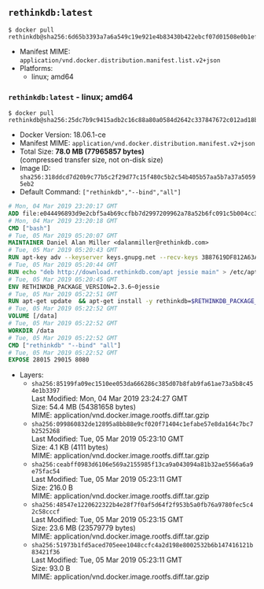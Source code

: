 ## `rethinkdb:latest`

```console
$ docker pull rethinkdb@sha256:6d65b3393a7a6a549c19e921e4b83430b422ebcf07d01508e0b1ef900877da8f
```

-	Manifest MIME: `application/vnd.docker.distribution.manifest.list.v2+json`
-	Platforms:
	-	linux; amd64

### `rethinkdb:latest` - linux; amd64

```console
$ docker pull rethinkdb@sha256:25dc7b9c9415adb2c16c88a80a0584d2642c337847672c012ad18bf2435abaf9
```

-	Docker Version: 18.06.1-ce
-	Manifest MIME: `application/vnd.docker.distribution.manifest.v2+json`
-	Total Size: **78.0 MB (77965857 bytes)**  
	(compressed transfer size, not on-disk size)
-	Image ID: `sha256:318ddcd7d20b9c77b5c2f29d77c15f480c5b2c54b405b57aa5b7a37a50595eb2`
-	Default Command: `["rethinkdb","--bind","all"]`

```dockerfile
# Mon, 04 Mar 2019 23:20:17 GMT
ADD file:e044496893d9e2cbf5a4b69ccfbb7d2997209962a78a52b6fc091c5b004cc33f in / 
# Mon, 04 Mar 2019 23:20:18 GMT
CMD ["bash"]
# Tue, 05 Mar 2019 05:20:07 GMT
MAINTAINER Daniel Alan Miller <dalanmiller@rethinkdb.com>
# Tue, 05 Mar 2019 05:20:43 GMT
RUN apt-key adv --keyserver keys.gnupg.net --recv-keys 3B87619DF812A63A8C1005C30742918E5C8DA04A
# Tue, 05 Mar 2019 05:20:44 GMT
RUN echo "deb http://download.rethinkdb.com/apt jessie main" > /etc/apt/sources.list.d/rethinkdb.list
# Tue, 05 Mar 2019 05:20:45 GMT
ENV RETHINKDB_PACKAGE_VERSION=2.3.6~0jessie
# Tue, 05 Mar 2019 05:22:51 GMT
RUN apt-get update 	&& apt-get install -y rethinkdb=$RETHINKDB_PACKAGE_VERSION 	&& rm -rf /var/lib/apt/lists/*
# Tue, 05 Mar 2019 05:22:52 GMT
VOLUME [/data]
# Tue, 05 Mar 2019 05:22:52 GMT
WORKDIR /data
# Tue, 05 Mar 2019 05:22:52 GMT
CMD ["rethinkdb" "--bind" "all"]
# Tue, 05 Mar 2019 05:22:52 GMT
EXPOSE 28015 29015 8080
```

-	Layers:
	-	`sha256:85199fa09ec1510ee053da666286c385d07b8fab9fa61ae73a5b8c454e1b3397`  
		Last Modified: Mon, 04 Mar 2019 23:24:27 GMT  
		Size: 54.4 MB (54381658 bytes)  
		MIME: application/vnd.docker.image.rootfs.diff.tar.gzip
	-	`sha256:099860832de12895a8bb88e9cf020f71404c1efabe57e8da164c7bc7b2525268`  
		Last Modified: Tue, 05 Mar 2019 05:23:10 GMT  
		Size: 4.1 KB (4111 bytes)  
		MIME: application/vnd.docker.image.rootfs.diff.tar.gzip
	-	`sha256:ceabff0983d6106e569a2155985f13ca9a043094a81b32ae5566a6a9e75fac54`  
		Last Modified: Tue, 05 Mar 2019 05:23:11 GMT  
		Size: 216.0 B  
		MIME: application/vnd.docker.image.rootfs.diff.tar.gzip
	-	`sha256:48547e1220622322b4e28f7f0af5d64f2f953b5a0fb76a9780fec5c42c58cccf`  
		Last Modified: Tue, 05 Mar 2019 05:23:15 GMT  
		Size: 23.6 MB (23579779 bytes)  
		MIME: application/vnd.docker.image.rootfs.diff.tar.gzip
	-	`sha256:51973b1fd5aced705eee1048ccfc4a2d198e8002532b6b147416121b83421f36`  
		Last Modified: Tue, 05 Mar 2019 05:23:11 GMT  
		Size: 93.0 B  
		MIME: application/vnd.docker.image.rootfs.diff.tar.gzip
